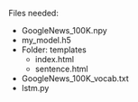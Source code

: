 Files needed:
 - GoogleNews_100K.npy
 - my_model.h5
 - Folder: templates
    - index.html
    - sentence.html
 - GoogleNews_100K_vocab.txt
 - lstm.py
